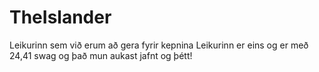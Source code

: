TheIslander
===========

Leikurinn sem við erum að gera fyrir kepnina
Leikurinn er eins og er með 24,41 swag og það mun aukast jafnt og þétt!
